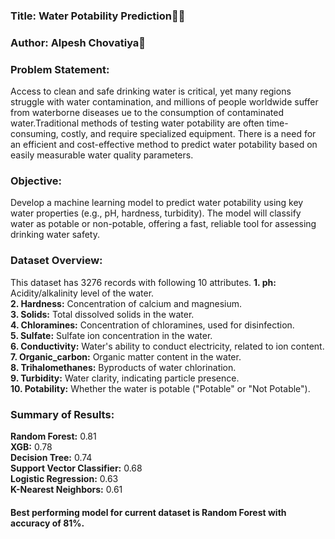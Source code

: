 
### Title: Water Potability Prediction  
### Author: Alpesh Chovatiya

### Problem Statement:
Access to clean and safe drinking water is critical, yet many regions struggle with water contamination, and millions of people worldwide suffer from waterborne diseases 
ue to the consumption of contaminated water.Traditional methods of testing water potability are often time-consuming, costly, and require specialized equipment. 
There is a need for an efficient and cost-effective method to predict water potability based on easily measurable water quality parameters.

### Objective:
Develop a machine learning model to predict water potability using key water properties (e.g., pH, hardness, turbidity). The model will classify water as potable or non-potable, 
offering a fast, reliable tool for assessing drinking water safety.

### Dataset Overview:
This dataset has 3276 records with following 10 attributes.
**1. ph:** Acidity/alkalinity level of the water.    
**2. Hardness:** Concentration of calcium and magnesium.       
**3. Solids:** Total dissolved solids in the water.      
**4. Chloramines:** Concentration of chloramines, used for disinfection.        
**5. Sulfate:** Sulfate ion concentration in the water.       
**6. Conductivity:** Water's ability to conduct electricity, related to ion content.         
**7. Organic_carbon:** Organic matter content in the water.     
**8. Trihalomethanes:** Byproducts of water chlorination.       
**9. Turbidity:** Water clarity, indicating particle presence.        
**10. Potability:** Whether the water is potable ("Potable" or "Not Potable").        

### Summary of Results:
**Random Forest:** 0.81    
**XGB:** 0.78    
**Decision Tree:** 0.74    
**Support Vector Classifier:** 0.68    
**Logistic Regression:** 0.63    
**K-Nearest Neighbors:** 0.61    

#### Best performing model for current dataset is Random Forest  with accuracy of 81%.




